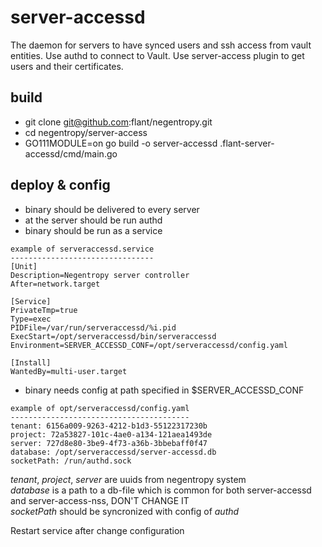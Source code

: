 # server-accessd

The daemon for servers to have synced users and ssh access from vault entities. Use authd to connect to Vault. Use
server-access plugin to get users and their certificates.

## build

- git clone git@github.com:flant/negentropy.git
- cd negentropy/server-access
- GO111MODULE=on go build -o server-accessd .flant-server-accessd/cmd/main.go

## deploy & config

- binary should be delivered to every server
- at the server should be run authd
- binary should be run as a service

```
example of serveraccessd.service
--------------------------------
[Unit]
Description=Negentropy server controller
After=network.target

[Service]
PrivateTmp=true
Type=exec
PIDFile=/var/run/serveraccessd/%i.pid
ExecStart=/opt/serveraccessd/bin/serveraccessd
Environment=SERVER_ACCESSD_CONF=/opt/serveraccessd/config.yaml

[Install]
WantedBy=multi-user.target
```

- binary needs config at path specified in $SERVER_ACCESSD_CONF

```
example of opt/serveraccessd/config.yaml
----------------------------------------
tenant: 6156a009-9263-4212-b1d3-55122317230b
project: 72a53827-101c-4ae0-a134-121aea1493de
server: 727d8e80-3be9-4f73-a36b-3bbebaff0f47
database: /opt/serveraccessd/server-accessd.db
socketPath: /run/authd.sock
```

*tenant*, *project*, *server* are uuids from negentropy system  
*database* is a path to a db-file which is common for both server-accessd and server-access-nss, DON'T CHANGE IT      
*socketPath* should be syncronized with config of *authd*

Restart service after change configuration
